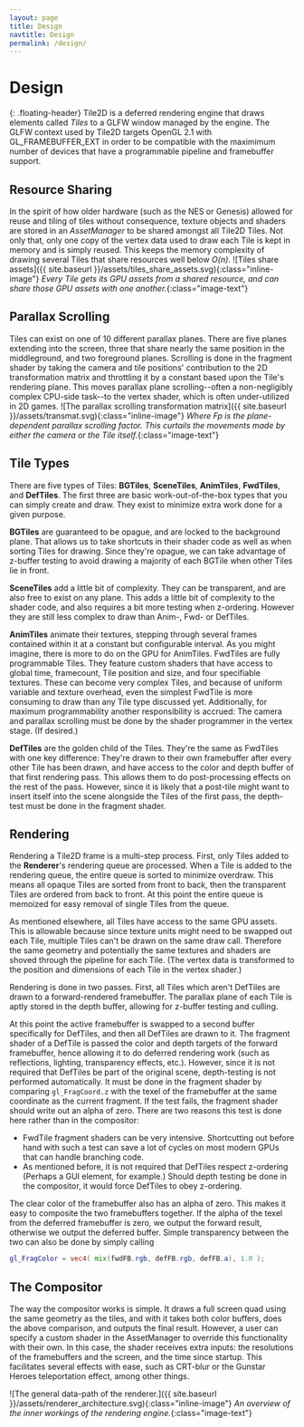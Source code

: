 ```yaml
---
layout: page
title: Design
navtitle: Design
permalink: /design/
---
```


Design
=============
{: .floating-header}
Tile2D is a deferred rendering engine that draws elements called *Tiles* to a GLFW window
managed by the engine. The GLFW context used by Tile2D targets OpenGL 2.1 with GL_FRAMEBUFFER_EXT
in order to be compatible with the maximimum number of devices that have a programmable
pipeline and framebuffer support. 

Resource Sharing
----------------
In the spirit of how older hardware (such as the NES or Genesis) allowed for reuse and tiling
of tiles without consequence, texture objects and shaders are stored in an *AssetManager* to be
shared amongst all Tile2D Tiles. Not only that, only one copy of the vertex data used to draw
each Tile is kept in memory and is simply reused. This keeps the memory complexity of drawing
several Tiles that share resources well below _O(n)_. 
![Tiles share assets]({{ site.baseurl }}/assets/tiles_share_assets.svg){:class="inline-image"}
*Every Tile gets its GPU assets from a shared resource, and can share those GPU assets with
one another.*{:class="image-text"}

Parallax Scrolling
------------------
Tiles can exist on one of 10 different parallax planes. There are five planes extending into
the screen, three that share nearly the same position in the middleground, and two foreground
planes. Scrolling is done in the fragment shader by taking the camera and tile positions' contribution
to the 2D transformation matrix and throttling it by a constant based upon the Tile's rendering
plane. This moves parallax plane scrolling--often a non-negligibly complex CPU-side task--to the
vertex shader, which is often under-utilized in 2D games.
![The parallax scrolling transformation matrix]({{ site.baseurl }}/assets/transmat.svg){:class="inline-image"}
*Where Fp is the plane-dependent parallax scrolling factor. This curtails the movements made by
either the camera or the Tile itself.*{:class="image-text"}

Tile Types
----------
There are five types of Tiles: **BGTiles**, **SceneTiles**, **AnimTiles**, **FwdTiles**, 
and **DefTiles**. The first three are basic work-out-of-the-box types that you can simply create
and draw. They exist to minimize extra work done for a given purpose.

**BGTiles** are guaranteed to be opague, and are locked to the background plane. That allows us to
take shortcuts in their shader code as well as when sorting Tiles for drawing. Since they're opague,
we can take advantage of z-buffer testing to avoid drawing a majority of each BGTile when other
Tiles lie in front.

**SceneTiles** add a little bit of complexity. They can be transparent, and are also free to exist on any
plane. This adds a little bit of complexity to the shader code, and also requires a bit more
testing when z-ordering. However they are still less complex to draw than Anim-, Fwd- or DefTiles.

**AnimTiles** animate their textures, stepping through several frames contained within it at a constant
but configurable interval. As you might imagine, there is more to do on the GPU for AnimTiles.
FwdTiles are fully programmable Tiles. They feature custom shaders that have access to global time,
framecount, Tile position and size, and four specifiable textures. These can become very complex
Tiles, and because of uniform variable and texture overhead, even the simplest FwdTile is more consuming
to draw than any Tile type discussed yet. Additionally, for maximum programmability another responsibility
is accrued: The camera and parallax scrolling must be done by the shader programmer in the vertex stage.
(If desired.)

**DefTiles** are the golden child of the Tiles. They're the same as FwdTiles with one key difference: They're
drawn to their own framebuffer after every other Tile has been drawn, and have access to the color and
depth buffer of that first rendering pass. This allows them to do post-processing effects on the rest of
the pass. However, since it is likely that a post-tile might want to insert itself into the scene
alongside the Tiles of the first pass, the depth-test must be done in the fragment shader.

Rendering
---------
Rendering a Tile2D frame is a multi-step process. First, only Tiles added to the **Renderer**'s rendering
queue are processed. When a Tile is added to the rendering queue, the entire queue is sorted to minimize
overdraw. This means all opaque Tiles are sorted from front to back, then the transparent Tiles are ordered
from back to front. At this point the entire queue is memoized for easy removal of single Tiles from
the queue.

As mentioned elsewhere, all Tiles have access to the same GPU assets. This is allowable because since
texture units might need to be swapped out each Tile, multiple Tiles can't be drawn on the same draw call.
Therefore the same geometry and potentially the same textures and shaders are shoved through the pipeline
for each Tile. (The vertex data is transformed to the position and dimensions of each Tile in the vertex
shader.)

Rendering is done in two passes. First, all Tiles which aren't DefTiles are drawn to a forward-rendered
framebuffer. The parallax plane of each Tile is aptly stored in the depth buffer, allowing for z-buffer
testing and culling. 

At this point the active framebuffer is swapped to a second buffer specifically for DefTiles, and then
all DefTiles are drawn to it. The fragment shader of a DefTile is passed the color and depth targets
of the forward framebuffer, hence allowing it to do deferred rendering work (such as reflections, lighting,
transparency effects, etc.). However, since it is not required that DefTiles be part of the original
scene, depth-testing is not performed automatically. It must be done in the fragment shader by comparing
```gl_FragCoord.z``` with the texel of the framebuffer at the same coordinate as the current fragment. If
the test fails, the fragment shader should write out an alpha of zero. There are two reasons this test
is done here rather than in the compositor:
- FwdTile fragment shaders can be very intensive. Shortcutting out before hand with such a test can save
  a lot of cycles on most modern GPUs that can handle branching code.
- As mentioned before, it is not required that DefTiles respect z-ordering (Perhaps a GUI element,
  for example.) Should depth testing be done in the compositor, it would force DefTiles to obey z-ordering.

The clear color of the framebuffer also has an alpha of zero. This makes it easy to composite the two
framebuffers together. If the alpha of the texel from the deferred framebuffer is zero, we output the
forward result, otherwise we output the deferred buffer. Simple transparency between the two can also be 
done by simply calling
```glsl
gl_FragColor = vec4( mix(fwdFB.rgb, defFB.rgb, defFB.a), 1.0 );
```

The Compositor
--------------
The way the compositor works is simple. It draws a full screen quad using the same geometry as the
tiles, and with it takes both color buffers, does the above comparison, and outputs the final result.
However, a user can specify a custom shader in the AssetManager to override this functionality with their
own. In this case, the shader receives extra inputs: the resolutions of the framebuffers and the screen,
and the time since startup. This facilitates several effects with ease, such as CRT-blur or the Gunstar Heroes
teleportation effect, among other things.

![The general data-path of the renderer.]({{ site.baseurl }}/assets/renderer_architecture.svg){:class="inline-image"}
*An overview of the inner workings of the rendering engine.*{:class="image-text"}